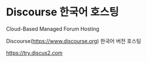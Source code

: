 # Discourse 한국어 호스팅

Cloud-Based Managed Forum Hosting

Discourse(https://www.discourse.org) 한국어 버전 호스팅

https://try.discus2.com
